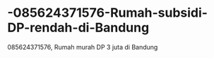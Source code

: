 # -085624371576-Rumah-subsidi-DP-rendah-di-Bandung
 085624371576,  Rumah murah DP 3 juta di Bandung
